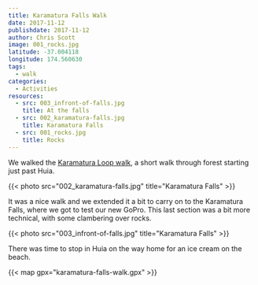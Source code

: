 ```yaml
---
title: Karamatura Falls Walk
date: 2017-11-12
publishdate: 2017-11-12
author: Chris Scott
image: 001_rocks.jpg
latitude: -37.004118
longitude: 174.560630
tags:
  - walk
categories:
  - Activities
resources:
  - src: 003_infront-of-falls.jpg
    title: At the falls
  - src: 002_karamatura-falls.jpg
    title: Karamatura Falls
  - src: 001_rocks.jpg
    title: Rocks
---
```


We walked the [Karamatura Loop walk](http://regionalparks.aucklandcouncil.govt.nz/huia/track/Karamatura%20Loop%20Walk), a short walk through forest starting just past Huia.

{{< photo src="002_karamatura-falls.jpg" title="Karamatura Falls" >}}

It was a nice walk and we extended it a bit to carry on to the Karamatura Falls, where we got to test our new GoPro.
This last section was a bit more technical, with some clambering over rocks.

{{< photo src="003_infront-of-falls.jpg" title="Karamatura Falls" >}}

There was time to stop in Huia on the way home for an ice cream on the beach.

{{< map gpx="karamatura-falls-walk.gpx" >}}
